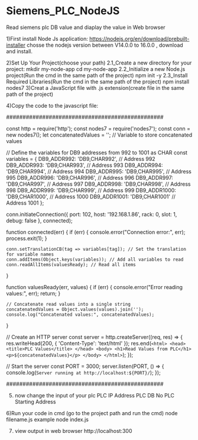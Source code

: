 # Siemens_PLC_NodeJS
Read siemens plc DB value and diaplay the value in Web browser

1)First install Node Js application:
  https://nodejs.org/en/download/prebuilt-installer
  chosse the nodejs version between V14.0.0 to 16.0.0 , download and install.

2)Set Up Your Project(choose your path)
  2.1_Create a new directory for your project:
    mkdir my-node-app
    cd my-node-app
  2.2_Initialize a new Node.js project(Run the cmd in the same path of the project)
    npm init -y
  2.3_Install Required Libraries(Run the cmd in the same path of the project)
    npm install nodes7
3)Creat a JavaScript file with .js extension(create file in the same path of the project)

4)Copy the code to the javascript file:

################################################

  const http = require('http');
  const nodes7 = require('nodes7');
  const conn = new nodes7();
  let concatenatedValues = ''; // Variable to store concatenated values
  
  // Define the variables for DB9 addresses from 992 to 1001 as CHAR
  const variables = {
    DB9_ADDR992: 'DB9,CHAR992', // Address 992
    DB9_ADDR993: 'DB9,CHAR993', // Address 993
    DB9_ADDR994: 'DB9,CHAR994', // Address 994
    DB9_ADDR995: 'DB9,CHAR995', // Address 995
    DB9_ADDR996: 'DB9,CHAR996', // Address 996
    DB9_ADDR997: 'DB9,CHAR997', // Address 997
    DB9_ADDR998: 'DB9,CHAR998', // Address 998
    DB9_ADDR999: 'DB9,CHAR999', // Address 999
    DB9_ADDR1000: 'DB9,CHAR1000', // Address 1000
    DB9_ADDR1001: 'DB9,CHAR1001'  // Address 1001
  };
  
  conn.initiateConnection({ port: 102, host: '192.168.1.86', rack: 0, slot: 1, debug: false }, connected);
  
  function connected(err) {
    if (err) {
      console.error("Connection error:", err);
      process.exit(1);
    }
  
    conn.setTranslationCB(tag => variables[tag]); // Set the translation for variable names
    conn.addItems(Object.keys(variables)); // Add all variables to read
    conn.readAllItems(valuesReady); // Read all items
  }
  
  function valuesReady(err, values) {
    if (err) {
      console.error("Error reading values:", err);
      return;
    }
  
    // Concatenate read values into a single string
    concatenatedValues = Object.values(values).join('');
    console.log("Concatenated values:", concatenatedValues);
  }
  
  // Create an HTTP server
  const server = http.createServer((req, res) => {
    res.writeHead(200, { 'Content-Type': 'text/html' });
    res.end(`
      <html>
        <head>
          <title>PLC Values</title>
        </head>
        <body>
          <h1>Read Values from PLC</h1>
          <p>${concatenatedValues}</p>
        </body>
      </html>
    `);
  });
  
  // Start the server
  const PORT = 3000;
  server.listen(PORT, () => {
    console.log(`Server running at http://localhost:${PORT}/`);
  });
  
################################################

5) now change the input of your plc
  PLC IP Address
  PLC DB No
  PLC Starting Address

6)Run your code in cmd (go to the project path and run the cmd)
  node filename.js 
  example 
  node index.js
  
7) view output in web browser
  http://localhost:300
  
